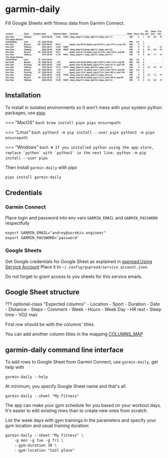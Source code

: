# garmin-daily

Fill Google Sheets with fitness data from Garmin Connect.

![garmin-daily.png](garmin-daily.png)

## Installation
To install in isolated environments so it won't mess with your system python packages, 
use [pipx](https://pypa.github.io/pipx/)

=== "MacOS"
    ```bash
    brew install pipx
    pipx ensurepath
    ```

=== "Linux"
    ```bash
    python3 -m pip install --user pipx
    python3 -m pipx ensurepath
    ```

=== "Windows"
    ```bash
    # If you installed python using the app-store, replace `python` with `python3` in the next line.
    python -m pip install --user pipx
    ```

Then install `garmin-daily` with pipx
```bash
pipx install garmin-daily
```

## Credentials

### Garmin Connect
Place login and password into env vars `GARMIN_EMAIL` and `GARMIN_PASSWORD` respectfully

    export GARMIN_EMAIL="andrey@sorokin.engineer"
    export GARMIN_PASSWORD='password'

### Google Sheets
Get Google credentials for Google Sheet as explained in [gspread:Using Service Account](https://docs.gspread.org/en/latest/oauth2.html#enable-api-access-for-a-project)
Place it to `~/.config/gspread/service_account.json`.

Do not forget to grant access to you sheets for this service emails.

## Google Sheet structure

??? optional-class "Expected columns"
    - Location
    - Sport
    - Duration
    - Date
    - Distance
    - Steps
    - Comment
    - Week
    - Hours
    - Week Day
    - HR rest
    - Sleep time
    - VO2 max

First row should be with the columns' titles.

You can add another column titles in the mapping [COLUMNS_MAP](../api-reference/columns_mapper/)

## garmin-daily command line interface

To add rows to Google Sheet from Garmin Connect, use `garmin-daily`, get help with

    garmin-daily --help

At minimum, you specify Google Sheet name and that's all

    garmin-daily --sheet "My Fitness"

The app can make your gym schedule for you based on your workout days.
It's easier to edit existing rows than to create new ones from scratch.

List the week days with gym trainings in the parameters
and specify your gym location and usual training duration:

    garmin-daily --sheet "My Fitness" \
        -g mon -g tue -g fri \
        --gym-duration 30 \
        --gym-location "Cool place"

